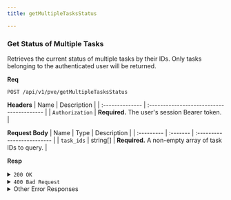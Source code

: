 ```yaml
---
title: getMultipleTasksStatus

---
```


### Get Status of Multiple Tasks

Retrieves the current status of multiple tasks by their IDs. Only tasks belonging to the authenticated user will be returned.

**Req**
```
POST /api/v1/pve/getMultipleTasksStatus
```

**Headers**
| Name            | Description                               |
| :-------------- | :---------------------------------------- |
| `Authorization` | **Required.** The user's session Bearer token. |

**Request Body**
| Name       | Type     | Description                |
| :--------- | :------- | :------------------------- |
| `task_ids` | string[] | **Required.** A non-empty array of task IDs to query. |

**Resp**
<details>
<summary><code>200 OK</code></summary>

```json
{
  "code": 200,
  "message": "Multiple tasks status fetched successfully",
  "data": [
    {
      "task_id": "task-abc-123",
      "status": "COMPLETED",
      "progress": 100,
      "pve_status": {
        "status": "stopped",
        "exitstatus": "OK"
      }
    }
  ]
}
```
</details>

<details>
<summary><code>400 Bad Request</code></summary>
```json
{ "code": 400, "message": "task_ids must be a non-empty array", "data": null }
```
</details>

<details>
<summary>Other Error Responses</summary>
Also supports `401 Unauthorized` and `500 Internal Server Error`.
</details>